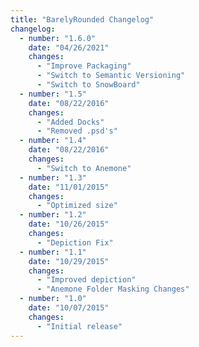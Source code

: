 ```yaml
---
title: "BarelyRounded Changelog"
changelog:
  - number: "1.6.0"
    date: "04/26/2021"
    changes:
      - "Improve Packaging"
      - "Switch to Semantic Versioning"
      - "Switch to SnowBoard"
  - number: "1.5"
    date: "08/22/2016"
    changes:
      - "Added Docks"
      - "Removed .psd's"
  - number: "1.4"
    date: "08/22/2016"
    changes:
      - "Switch to Anemone"
  - number: "1.3"
    date: "11/01/2015"
    changes:
      - "Optimized size"
  - number: "1.2"
    date: "10/26/2015"
    changes:
      - "Depiction Fix"
  - number: "1.1"
    date: "10/29/2015"
    changes:
      - "Improved depiction"
      - "Anemone Folder Masking Changes"
  - number: "1.0"
    date: "10/07/2015"
    changes:
      - "Initial release"
---
```


